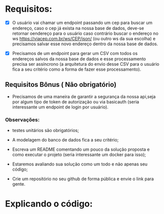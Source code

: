 # Requisitos:

  - [x] O usuário vai chamar um endpoint passando um cep para buscar um endereço, caso o cep já exista na nossa base de dados, deve-se retornar oendereço para o usuário caso contrário buscar o endereço no ws https://viacep.com.br/ws/CEP/json/ (ou outro ws da sua escolha) e precisamos salvar esse novo endereço dentro da nossa base de dados. 

- [x] Precisamos de um endpoint para gerar um CSV com todos os endereços salvos da nossa base de dados e esse processamento precisa ser assíncrono (a
arquitetura do envio desse CSV para o usuário fica a seu critério como a forma de fazer esse processamento).

## Requisitos Bônus ( Não obrigatório)

- Precisamos de uma maneira de garantir a segurança da nossa api,seja por algum tipo de token de autorização ou via basicauth (seria interessante um endpoint de login por usuário).

### Observações:

  - testes unitários são obrigatórios;

  - A modelagem do banco de dados fica a seu critério;
  
  - Escreva um README comentando um pouco da solução proposta e como executar o projeto (seria interessante um docker para isso);

  - Estaremos avaliando sua solução como um todo e não apenas seu código;
  
  - Crie um repositório no seu github de forma pública e envie o link para gente.

# Explicando o código:
